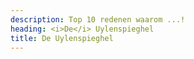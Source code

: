 ```yaml
---
description: Top 10 redenen waarom ...!
heading: <i>De</i> Uylenspieghel
title: De Uylenspieghel
---
```


